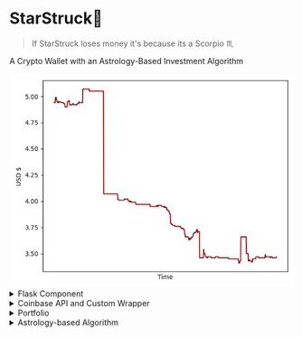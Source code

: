 # StarStruck🚀

> If StarStruck loses money it's because its a Scorpio ♏️

A Crypto Wallet with an Astrology-Based Investment Algorithm 

<div align="center">
<img src='https://github.com/daminals/StarStruck/blob/master/static/graph/Portfolio.png'>
</div>

<details>
<summary>Flask Component</summary>

 **Layout of the Application** <br/>

<img src="https://github.com/daminals/StarStruck/blob/master/static/markdownResources/layout.png" /> <br/>
boring explanation boring explanation boring explanation

<br> **JQuery Integration** <br/>
boring explanation boring explanation boring explanation

<br> **Easily Expandable Routes**  <br/>
boring explanation boring explanation boring explanation
<br/>
<br/>
</details>

<details>
<summary>Coinbase API and Custom Wrapper</summary>

**Buying and Selling** <br/>
boring explanation boring explanation boring explanation

<br/>  **Custom Wrapper** <br/>
boring explanation boring explanation boring explanation
<br/>
<br/>
</details>

<details>
<summary> Portfolio </summary>

**Graphing from Firebase** <br/>
Reading and setting data to and from Firebase Real Time Database and using said data in conjunction with Matplotlib to show current graphs of the Portfolio value over time and the individuals coin values over time
<br/>
<br/>

</details>

<details>
<summary> Astrology-based Algorithm </summary>

**Work in Progress** <br/>

<br/></details>
